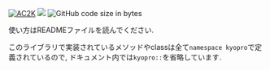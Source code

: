 [![AC2K](https://img.shields.io/endpoint?url=https%3A%2F%2Fatcoder-badges.now.sh%2Fapi%2Fatcoder%2Fjson%2FAC2K)](https://atcoder.jp/users/AC2K)
[![](https://img.shields.io/badge/license-CC0_License-blue.svg)](https://github.com/AC2-K/library/blob/main/LICENSE)
![GitHub code size in bytes](https://img.shields.io/github/languages/code-size/AC2-K/library?style=flat-square)

使い方はREADMEファイルを読んでください.

このライブラリで実装されているメソッドやclassは全て`namespace kyopro`で定義されているので, ドキュメント内では`kyopro::`を省略しています.
